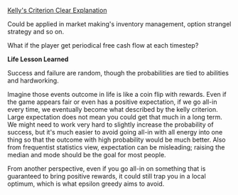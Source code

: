 [Kelly's Criterion Clear Explanation](https://www.youtube.com/watch?v=_FuuYSM7yOo)

Could be applied in market making's inventory management, option strangel strategy and so on.

What if the player get periodical free cash flow at each timestep?



**Life Lesson Learned**

Success and failure are random, though the probabilities are tied to abilities and hardworking. 

Imagine those events outcome in life is like a coin flip with rewards. Even if the game appears fair or even has a positive expectation, if we go all-in every time, we eventually become what described by the kelly criterion. Large expectation does not mean you could get that much in a long term. We might need to work very hard to slightly increase the probability of success, but it's much easier to avoid going all-in with all energy into one thing so that the outcome with high probability would be much better. Also from frequentist statistics view, expectation can be misleading; raising the median and mode should be the goal for most people.

From another perspective, even if you go all-in on something that is guaranteed to bring positive rewards, it could still trap you in a local optimum, which is what epsilon greedy aims to avoid.